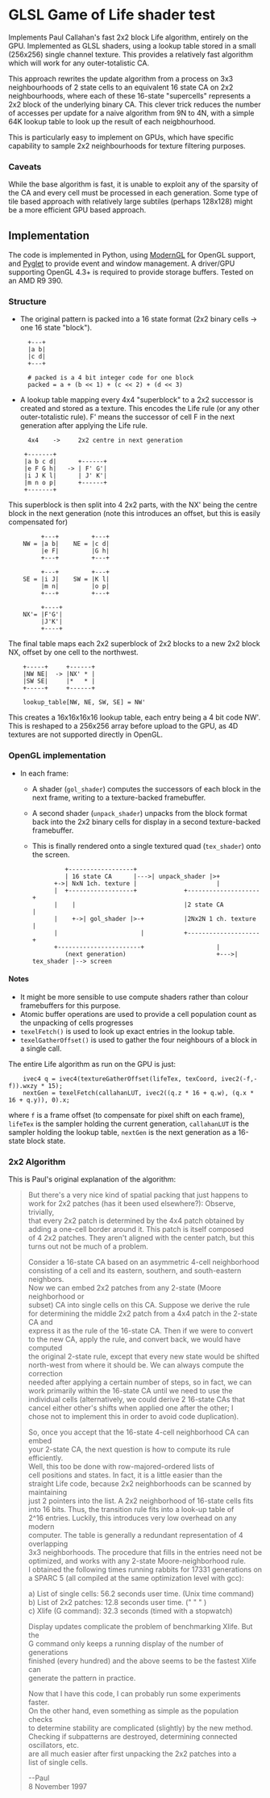 # GLSL Game of Life shader test

Implements Paul Callahan's fast 2x2 block Life algorithm, entirely on the GPU. Implemented as GLSL shaders, using a lookup table stored in a small (256x256) single channel texture. This provides a relatively fast algorithm which will work for any outer-totalistic CA.

This approach rewrites the update algorithm from a process on 3x3 neighbourhoods of 2 state cells to an equivalent 16 state CA on 2x2 neighbourhoods, where each of these 16-state "supercells" represents a 2x2 block of the underlying binary CA. This clever trick reduces the number of accesses per update for a naive algorithm from 9N to 4N, with a simple 64K lookup table to look up the result of each neigbhourhood.

This is particularly easy to implement on GPUs, which have specific capability to sample 2x2 neighbourhoods for texture filtering purposes.

### Caveats
While the base algorithm is fast, it is unable to exploit any of the sparsity of the CA and every cell must be processed in each generation. Some type of tile based approach with relatively large subtiles (perhaps 128x128) might be a more efficient GPU based approach. 

## Implementation
The code is implemented in Python, using [ModernGL](https://github.com/cprogrammer1994/ModernGL) for OpenGL support, and [Pyglet](https://bitbucket.org/pyglet/pyglet/wiki/Home) to provide event and window management. A driver/GPU supporting OpenGL 4.3+ is required to provide storage buffers. Tested on an AMD R9 390.

### Structure

* The original pattern is packed into a 16 state format (2x2 binary cells -> one 16 state "block").

        +---+
        |a b|
        |c d|
        +---+

        # packed is a 4 bit integer code for one block
        packed = a + (b << 1) + (c << 2) + (d << 3)
        


* A lookup table mapping every 4x4 "superblock" to a 2x2 successor is created and stored as a texture. This encodes the Life rule
(or any other outer-totalistic rule). F' means the successor of cell F
in the next generation after applying the Life rule.


        4x4    ->     2x2 centre in next generation

       +-------+
       |a b c d|      +------+       
       |e F G h|   -> | F' G'|          
       |i J K l|      | J' K'|                   
       |m n o p|      +------+  
       +-------+  


This superblock is then split into 4 2x2 parts, with the NX' being the centre block in the next generation (note this introduces an offset, but this is easily compensated for)
 
             +---+         +---+
        NW = |a b|    NE = |c d|
             |e F|         |G h|
             +---+         +---+

             +---+         +---+
        SE = |i J|    SW = |K l|
             |m n|         |o p|
             +---+         +---+

             +----+
        NX'= |F'G'|
             |J'K'|
             +----+

The final table maps each 2x2 superblock of 2x2 blocks to a new 2x2 block NX, offset by one cell to the northwest.

        +-----+     +------+
        |NW NE|  -> |NX' * |
        |SW SE|     |*   * |
        +-----+     +------+

        lookup_table[NW, NE, SW, SE] = NW'        

This creates a 16x16x16x16 lookup table, each entry being a 4 bit code NW'. This is reshaped to a 256x256 array before upload to the GPU, as 4D
textures are not supported directly in OpenGL.

### OpenGL implementation

* In each frame:
    * A shader (`gol_shader`) computes the successors of each block in the next frame, writing to a texture-backed framebuffer.
    * A second shader (`unpack_shader`) unpacks from the block format back into the 2x2 binary cells for display in a second texture-backed framebuffer.
    * This is finally rendered onto a single textured quad (`tex_shader`) onto the screen.

                   +------------------+
                   | 16 state CA      |--->| unpack_shader |>+
                +->| NxN 1ch. texture |                      |
                |  +------------------+             +--------------------+
                |    |                              |2 state CA          |
                |    +->| gol_shader |>-+           |2Nx2N 1 ch. texture |
                |                       |           +--------------------+
                +-----------------------+                    |
                   (next generation)                         +--->| tex_shader |--> screen

            

#### Notes
* It might be more sensible to use compute shaders rather than colour framebuffers for this purpose.
* Atomic buffer operations are used to provide a cell population count
as the unpacking of cells progresses
* `texelFetch()` is used to look up exact entries in the lookup table.
* `texelGatherOffset()` is used to gather the four neighbours of a block in a single call.

The entire Life algorithm as run on the GPU is just:

        ivec4 q = ivec4(textureGatherOffset(lifeTex, texCoord, ivec2(-f,-f)).wxzy * 15);    
        nextGen = texelFetch(callahanLUT, ivec2((q.z * 16 + q.w), (q.x * 16 + q.y)), 0).x;    
where `f` is a frame offset (to compensate for pixel shift on each frame),
`lifeTex` is the sampler holding the current generation, `callahanLUT` is the sampler holding the lookup table, `nextGen` is the next generation as a 16-state block state.

### 2x2 Algorithm
This is Paul's original explanation of the algorithm:

> But there's a very nice kind of spatial packing that just happens to  
> work for 2x2 patches (has it been used elsewhere?): Observe, trivially,  
> that every 2x2 patch is determined by the 4x4 patch obtained by  
> adding a one-cell border around it. This patch is itself composed  
> of 4 2x2 patches. They aren't aligned with the center patch, but this  
> turns out not be much of a problem.   
>  
> Consider a 16-state CA based on an asymmetric 4-cell neighborhood  
> consisting of a cell and its eastern, southern, and south-eastern neighbors.    
> Now we can embed 2x2 patches from any 2-state (Moore neighborhood or  
> subset) CA into single cells on this CA. Suppose we derive the rule  
> for determining the middle 2x2 patch from a 4x4 patch in the 2-state CA and  
> express it as the rule of the 16-state CA. Then if we were to convert  
> to the new CA, apply the rule, and convert back, we would have computed  
> the original 2-state rule, except that every new state would be shifted  
> north-west from where it should be. We can always compute the correction  
> needed after applying a certain number of steps, so in fact, we can  
> work primarily within the 16-state CA until we need to use the  
> individual cells (alternatively, we could derive 2 16-state CAs that  
> cancel either other's shifts when applied one after the other; I  
> chose not to implement this in order to avoid code duplication).  
> 
> So, once you accept that the 16-state 4-cell neighborhood CA can embed  
> your 2-state CA, the next question is how to compute its rule efficiently.  
> Well, this too be done with row-majored-ordered lists of  
> cell positions and states. In fact, it is a little easier than the  
> straight Life code, because 2x2 neighborhoods can be scanned by maintaining  
> just 2 pointers into the list. A 2x2 neighborhood of 16-state cells fits  
> into 16 bits. Thus, the transition rule fits into a look-up table of  
> 2^16 entries. Luckily, this introduces very low overhead on any modern  
> computer. The table is generally a redundant representation of 4 overlapping  
> 3x3 neighborhoods. The procedure that fills in the entries need not be  
> optimized, and works with any 2-state Moore-neighborhood rule.  
> I obtained the following times running rabbits for 17331 generations on  
> a SPARC 5 (all compiled at the same optimization level with gcc):  
>  
> a) List of single cells: 56.2 seconds user time. (Unix time command)  
> b) List of 2x2 patches: 12.8 seconds user time. (" " " )  
> c) Xlife (G command): 32.3 seconds (timed with a stopwatch)  
>  
> Display updates complicate the problem of benchmarking Xlife. But the  
> G command only keeps a running display of the number of generations  
> finished (every hundred) and the above seems to be the fastest Xlife can  
> generate the pattern in practice.  
> 
> Now that I have this code, I can probably run some experiments faster.  
> On the other hand, even something as simple as the population checks  
> to determine stability are complicated (slightly) by the new method.  
> Checking if subpatterns are destroyed, determining connected oscillators, etc.  
> are all much easier after first unpacking the 2x2 patches into a  
> list of single cells.  
> 
> --Paul  
> 8 November 1997  